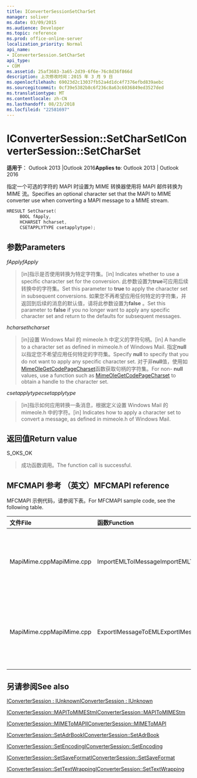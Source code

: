 ```yaml
---
title: IConverterSessionSetCharSet
manager: soliver
ms.date: 03/09/2015
ms.audience: Developer
ms.topic: reference
ms.prod: office-online-server
localization_priority: Normal
api_name:
- IConverterSession.SetCharSet
api_type:
- COM
ms.assetid: 25af3683-3a65-2d39-6f6e-76c8d36f866d
description: 上次修改时间：2015 年 3 月 9 日
ms.openlocfilehash: 69023d2c13037fb52a4d1dc4f7376efbd839aebc
ms.sourcegitcommit: 0cf39e5382b8c6f236c8a63c6036849ed3527ded
ms.translationtype: MT
ms.contentlocale: zh-CN
ms.lasthandoff: 08/23/2018
ms.locfileid: "22581697"
---
```

# <a name="iconvertersessionsetcharset"></a><span data-ttu-id="881ad-103">IConverterSession::SetCharSet</span><span class="sxs-lookup"><span data-stu-id="881ad-103">IConverterSession::SetCharSet</span></span>

  
  
<span data-ttu-id="881ad-104">**适用于**： Outlook 2013 |Outlook 2016</span><span class="sxs-lookup"><span data-stu-id="881ad-104">**Applies to**: Outlook 2013 | Outlook 2016</span></span> 
  
<span data-ttu-id="881ad-105">指定一个可选的字符的 MAPI 时设置为 MIME 转换器使用将 MAPI 邮件转换为 MIME 流。</span><span class="sxs-lookup"><span data-stu-id="881ad-105">Specifies an optional character set that the MAPI to MIME converter use when converting a MAPI message to a MIME stream.</span></span>
  
```cpp
HRESULT SetCharset( 
     BOOL fApply, 
     HCHARSET hcharset, 
     CSETAPPLYTYPE csetapplytype); 
```

## <a name="parameters"></a><span data-ttu-id="881ad-106">参数</span><span class="sxs-lookup"><span data-stu-id="881ad-106">Parameters</span></span>

 <span data-ttu-id="881ad-107">_fApply_</span><span class="sxs-lookup"><span data-stu-id="881ad-107">_fApply_</span></span>
  
> <span data-ttu-id="881ad-108">[in]指示是否使用转换为特定字符集。</span><span class="sxs-lookup"><span data-stu-id="881ad-108">[in] Indicates whether to use a specific character set for the conversion.</span></span> <span data-ttu-id="881ad-109">此参数设置为**true**可应用后续转换中的字符集。</span><span class="sxs-lookup"><span data-stu-id="881ad-109">Set this parameter to **true** to apply the character set in subsequent conversions.</span></span> <span data-ttu-id="881ad-110">如果您不再希望应用任何特定的字符集，并返回到后续的消息的默认值，请将此参数设置为**false** 。</span><span class="sxs-lookup"><span data-stu-id="881ad-110">Set this parameter to **false** if you no longer want to apply any specific character set and return to the defaults for subsequent messages.</span></span> 
    
 <span data-ttu-id="881ad-111">_hcharset_</span><span class="sxs-lookup"><span data-stu-id="881ad-111">_hcharset_</span></span>
  
> <span data-ttu-id="881ad-112">[in]设置 Windows Mail 的 mimeole.h 中定义的字符句柄。</span><span class="sxs-lookup"><span data-stu-id="881ad-112">[in] A handle to a character set as defined in mimeole.h of Windows Mail.</span></span> <span data-ttu-id="881ad-113">指定**null**以指定您不希望应用任何特定的字符集。</span><span class="sxs-lookup"><span data-stu-id="881ad-113">Specify **null** to specify that you do not want to apply any specific character set.</span></span> <span data-ttu-id="881ad-114">对于非**null**值，使用如[MimeOleGetCodePageCharset](http://msdn.microsoft.com/en-us/library/ms714746%28VS.85%29.aspx)函数获取句柄的字符集。</span><span class="sxs-lookup"><span data-stu-id="881ad-114">For non- **null** values, use a function such as [MimeOleGetCodePageCharset](http://msdn.microsoft.com/en-us/library/ms714746%28VS.85%29.aspx) to obtain a handle to the character set.</span></span> 
    
 <span data-ttu-id="881ad-115">_csetapplytype_</span><span class="sxs-lookup"><span data-stu-id="881ad-115">_csetapplytype_</span></span>
  
> <span data-ttu-id="881ad-116">[in]指示如何应用转换一条消息，根据定义设置 Windows Mail 的 mimeole.h 中的字符。</span><span class="sxs-lookup"><span data-stu-id="881ad-116">[in] Indicates how to apply a character set to convert a message, as defined in mimeole.h of Windows Mail.</span></span>
    
## <a name="return-value"></a><span data-ttu-id="881ad-117">返回值</span><span class="sxs-lookup"><span data-stu-id="881ad-117">Return value</span></span>

<span data-ttu-id="881ad-118">S_OK</span><span class="sxs-lookup"><span data-stu-id="881ad-118">S_OK</span></span>
  
> <span data-ttu-id="881ad-119">成功函数调用。</span><span class="sxs-lookup"><span data-stu-id="881ad-119">The function call is successful.</span></span>
    
## <a name="mfcmapi-reference"></a><span data-ttu-id="881ad-120">MFCMAPI 参考 （英文）</span><span class="sxs-lookup"><span data-stu-id="881ad-120">MFCMAPI reference</span></span>

<span data-ttu-id="881ad-121">MFCMAPI 示例代码，请参阅下表。</span><span class="sxs-lookup"><span data-stu-id="881ad-121">For MFCMAPI sample code, see the following table.</span></span>
  
|<span data-ttu-id="881ad-122">**文件**</span><span class="sxs-lookup"><span data-stu-id="881ad-122">**File**</span></span>|<span data-ttu-id="881ad-123">**函数**</span><span class="sxs-lookup"><span data-stu-id="881ad-123">**Function**</span></span>|<span data-ttu-id="881ad-124">**Comment**</span><span class="sxs-lookup"><span data-stu-id="881ad-124">**Comment**</span></span>|
|:-----|:-----|:-----|
|<span data-ttu-id="881ad-125">MapiMime.cpp</span><span class="sxs-lookup"><span data-stu-id="881ad-125">MapiMime.cpp</span></span>  <br/> |<span data-ttu-id="881ad-126">ImportEMLToIMessage</span><span class="sxs-lookup"><span data-stu-id="881ad-126">ImportEMLToIMessage</span></span>  <br/> |<span data-ttu-id="881ad-127">MFCMAPI 使用 MimeToMAPI 将 EML 文件转换为 MAPI 邮件。</span><span class="sxs-lookup"><span data-stu-id="881ad-127">MFCMAPI uses MimeToMAPI to convert an EML file to a MAPI message.</span></span>  <br/> |
|<span data-ttu-id="881ad-128">MapiMime.cpp</span><span class="sxs-lookup"><span data-stu-id="881ad-128">MapiMime.cpp</span></span>  <br/> |<span data-ttu-id="881ad-129">ExportIMessageToEML</span><span class="sxs-lookup"><span data-stu-id="881ad-129">ExportIMessageToEML</span></span>  <br/> |<span data-ttu-id="881ad-130">MFCMAPI 使用 MAPIToMIMEStm 将转换为 EML 文件的 MAPI 邮件。</span><span class="sxs-lookup"><span data-stu-id="881ad-130">MFCMAPI uses MAPIToMIMEStm to convert a MAPI message to an EML file.</span></span>  <br/> |
   
## <a name="see-also"></a><span data-ttu-id="881ad-131">另请参阅</span><span class="sxs-lookup"><span data-stu-id="881ad-131">See also</span></span>



[<span data-ttu-id="881ad-132">IConverterSession : IUnknown</span><span class="sxs-lookup"><span data-stu-id="881ad-132">IConverterSession : IUnknown</span></span>](iconvertersessioniunknown.md)
  
[<span data-ttu-id="881ad-133">IConverterSession::MAPIToMIMEStm</span><span class="sxs-lookup"><span data-stu-id="881ad-133">IConverterSession::MAPIToMIMEStm</span></span>](iconvertersession-mapitomimestm.md)
  
[<span data-ttu-id="881ad-134">IConverterSession::MIMEToMAPI</span><span class="sxs-lookup"><span data-stu-id="881ad-134">IConverterSession::MIMEToMAPI</span></span>](iconvertersession-mimetomapi.md)
  
[<span data-ttu-id="881ad-135">IConverterSession::SetAdrBook</span><span class="sxs-lookup"><span data-stu-id="881ad-135">IConverterSession::SetAdrBook</span></span>](iconvertersession-setadrbook.md)
  
[<span data-ttu-id="881ad-136">IConverterSession::SetEncoding</span><span class="sxs-lookup"><span data-stu-id="881ad-136">IConverterSession::SetEncoding</span></span>](iconvertersession-setencoding.md)
  
[<span data-ttu-id="881ad-137">IConverterSession::SetSaveFormat</span><span class="sxs-lookup"><span data-stu-id="881ad-137">IConverterSession::SetSaveFormat</span></span>](iconvertersession-setsaveformat.md)
  
[<span data-ttu-id="881ad-138">IConverterSession::SetTextWrapping</span><span class="sxs-lookup"><span data-stu-id="881ad-138">IConverterSession::SetTextWrapping</span></span>](iconvertersession-settextwrapping.md)

